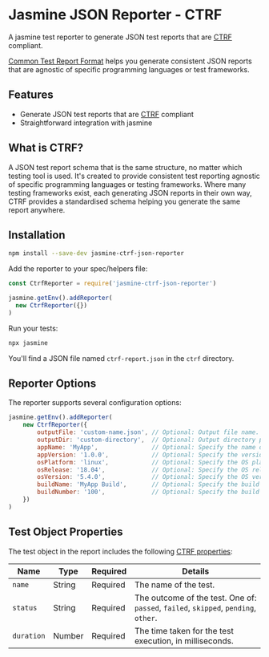 # Jasmine JSON Reporter - CTRF

A jasmine test reporter to generate JSON test reports that are [CTRF](https://ctrf.io) compliant.

[Common Test Report Format](https://ctrf.io) helps you generate consistent JSON reports that are agnostic of specific programming languages or test frameworks.

## Features

- Generate JSON test reports that are [CTRF](https://ctrf.io) compliant
- Straightforward integration with jasmine

## What is CTRF?

A JSON test report schema that is the same structure, no matter which testing tool is used. It's created to provide consistent test reporting agnostic of specific programming languages or testing frameworks. Where many testing frameworks exist, each generating JSON reports in their own way, CTRF provides a standardised schema helping you generate the same report anywhere.

## Installation

```bash
npm install --save-dev jasmine-ctrf-json-reporter
```

Add the reporter to your spec/helpers file:

```javascript
const CtrfReporter = require('jasmine-ctrf-json-reporter')

jasmine.getEnv().addReporter(
  new CtrfReporter({})
)
```

Run your tests:

```bash
npx jasmine
```

You'll find a JSON file named `ctrf-report.json` in the `ctrf` directory.

## Reporter Options

The reporter supports several configuration options:

```javascript
jasmine.getEnv().addReporter(
    new CtrfReporter({
        outputFile: 'custom-name.json', // Optional: Output file name. Defaults to 'ctrf-report.json'.
        outputDir: 'custom-directory',  // Optional: Output directory path. Defaults to 'ctrf'.
        appName: 'MyApp',               // Optional: Specify the name of the application under test.
        appVersion: '1.0.0',            // Optional: Specify the version of the application under test.
        osPlatform: 'linux',            // Optional: Specify the OS platform.
        osRelease: '18.04',             // Optional: Specify the OS release version.
        osVersion: '5.4.0',             // Optional: Specify the OS version.
        buildName: 'MyApp Build',       // Optional: Specify the build name.
        buildNumber: '100',             // Optional: Specify the build number.
    })
)
```

## Test Object Properties

The test object in the report includes the following [CTRF properties](https://ctrf.io/docs/schema/test):

| Name       | Type   | Required | Details                                                                             |
| ---------- | ------ | -------- | ----------------------------------------------------------------------------------- |
| `name`     | String | Required | The name of the test.                                                               |
| `status`   | String | Required | The outcome of the test. One of: `passed`, `failed`, `skipped`, `pending`, `other`. |
| `duration` | Number | Required | The time taken for the test execution, in milliseconds.                             |
